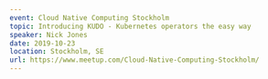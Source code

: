 ```yaml
---
event: Cloud Native Computing Stockholm
topic: Introducing KUDO - Kubernetes operators the easy way
speaker: Nick Jones
date: 2019-10-23
location: Stockholm, SE
url: https://www.meetup.com/Cloud-Native-Computing-Stockholm/
---
```


<!-- some more info about the event could go here -->

<!-- more -->
